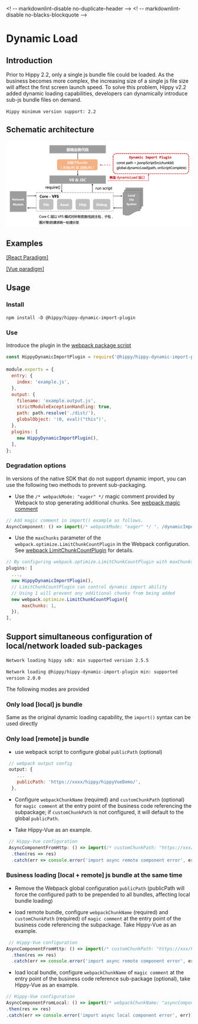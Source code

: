 <! -- markdownlint-disable no-duplicate-header -->
<! -- markdownlint-disable no-blacks-blockquote -->

# Dynamic Load

## Introduction

Prior to Hippy 2.2, only a single js bundle file could be loaded. As the business becomes more complex, the increasing size of a single js file size will affect the first screen launch speed. To solve this problem, Hippy v2.2 added dynamic loading capabilities, developers can dynamically introduce sub-js bundle files on demand.

`Hippy minimum version support: 2.2`

## Schematic architecture

![Communication Info](../assets/img/dynamic_import.png)

## Examples

[[React Paradigm]](//github.com/Tencent/Hippy/blob/master/examples/hippy-react-demo/src/externals/DyanmicImport/index.jsx)

[[Vue paradigm]](//github.com/Tencent/Hippy/blob/master/examples/hippy-vue-demo/src/components/demos/demo-dynamicimport.vue)

## Usage

### Install

`npm install -D @hippy/hippy-dynamic-import-plugin`

### Use

Introduce the plugin in the [webpack package script](https://github.com/Tencent/Hippy/tree/master/examples/hippy-vue-demo/scripts)

```javascript
const HippyDynamicImportPlugin = require('@hippy/hippy-dynamic-import-plugin');

module.exports = {
  entry: {
    index: 'example.js',
  },
  output: {
    filename: 'example.output.js',
    strictModuleExceptionHandling: true,
    path: path.resolve('./dist/'),
    globalObject: '(0, eval)("this")',
  },
  plugins: [
    new HippyDynamicImportPlugin(),
  ],
};
```

### Degradation options

In versions of the native SDK that do not support dynamic import, you can use the following two methods to prevent sub-packaging.

+ Use the `/* webpackMode: "eager" */` magic comment provided by Webpack to stop generating additional chunks. See [webpack magic comment](https://webpack.js.org/api/module-methods/#magic-comments)

```javascript
// Add magic comment in import() example as follows.
AsyncComponent: () => import(/* webpackMode: "eager" */ '. /dynamicImport/async-component.vue'),
```

+ Use the `maxChunks` parameter of the `webpack.optimize.LimitChunkCountPlugin` in the Webpack configuration. See [webpack LimitChunkCountPlugin](https://webpack.docschina.org/plugins/limit-chunk-count-plugin/) for details.

```javascript
// By configuring webpack.optimize.LimitChunkCountPlugin with maxChunks of 1, the dynamic import will be replaced with Promise.resolve
plugins: [
  ...,
  new HippyDynamicImportPlugin(),
  // LimitChunkCountPlugin can control dynamic import ability
  // Using 1 will prevent any additional chunks from being added
  new webpack.optimize.LimitChunkCountPlugin({
      maxChunks: 1,
  }),
],
```

## Support simultaneous configuration of local/network loaded sub-packages

`Network loading hippy sdk: min supported version 2.5.5`

`Network loading @hippy/hippy-dynamic-import-plugin min: supported version 2.0.0`

The following modes are provided

### Only load [local] js bundle

Same as the original dynamic loading capability, the `import()` syntax can be used directly

### Only load [remote] js bundle

+ use webpack script to configure global `publicPath` (optional)

```javascript
 // webpack output config
 output: {
    ...
    publicPath: 'https://xxxx/hippy/hippyVueDemo/',
  },

```

+ <span id="remote-bundle">Configure `webpackChunkName` (required) and `customChunkPath` (optional) for `magic comment` at the entry point of the business code referencing the subpackage; if `customChunkPath` is not configured, it will default to the global `publicPath`.

+ Take Hippy-Vue as an example.

```javascript
 // Hippy-Vue configuration
 AsyncComponentFromHttp: () => import(/* customChunkPath: "https://xxx/hippy/hippyVueDemo/", webpackChunkName: "asyncComponentFromHttp" */'./dynamicImport/async-component-http.vue')
  .then(res => res)
  .catch(err => console.error('import async remote component error', err))
```

### Business loading [local + remote] js bundle at the same time

+ Remove the Webpack global configuration `publicPath` (publicPath will force the configured path to be prepended to all bundles, affecting local bundle loading)

+ load remote bundle, configure `webpackChunkName` (required) and `customChunkPath` (required) of `magic comment` at the entry point of the business code referencing the subpackage. Take Hippy-Vue as an example.

```javascript
 // Hippy-Vue configuration
AsyncComponentFromHttp: () => import(/* customChunkPath: "https://xxx/hippy/hippyVueDemo/", webpackChunkName: "asyncComponentFromHttp" */'./dynamicImport/async-component-http.vue')
  .then(res => res)
  .catch(err => console.error('import async remote component error', err))

```

+ load local bundle, configure `webpackChunkName` of `magic comment` at the entry point of the business code reference sub-package (optional), take Hippy-Vue as an example.

```javascript
// Hippy-Vue configuration
AsyncComponentFromLocal: () => import(/* webpackChunkName: "asyncComponentFromLocal" */'./dynamicImport/async-component-local.vue')
.then(res => res)
.catch(err => console.error('import async local component error', err)),

```
